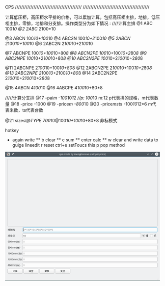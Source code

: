 CPS
///////////////////////////////////////////
///////////////////////////////////////////




计算低压柜，高压柜水平排的价格，可以累加计算。包括高压柜主排，地排，低压柜主排，零排，地排和分支排。操作类型分为如下情况 :
////计算主排
@1   ABC        100*10
@2   2ABC       2*100*10

@3   ABCN       100*10+100*10
@4   ABC2N      100*10+2*100*10
@5   2ABCN      2*100*10+100*10
@6   2ABC2N     2*100*10+2*100*10

@7   ABCNPE     100*10+100*10+80*8
@8   ABCN2PE    100*10+100*10+2*80*8
@9   ABC2NPE    100*10+2*100*10+80*8
@10  ABC2N2PE   100*10+2*100*10+2*80*8

@11  2ABCNPE    2*100*10+100*10+80*8
@12  2ABCN2PE   2*100*10+100*10+2*80*8
@13  2ABC2NPE   2*100*10+2*100*10+80*8
@14  2ABC2N2PE  2*100*10+2*100*10+2*80*8

@15  4ABCN      4*100*10
@16  4ABCPE     4*100*10+80*8


/////计算分支排
@17  -pai*m        -100*10*12  //p: 100*10 m:12 p代表排的规格，m代表数量
@18  -price      -1000
@19  -price*m    -800*10
@20  -price*ms*ts -100*10*12*6 m代表米数，ts代表台数

@21 size*sl@TYPE 700*10@100*10+100*10+80*8  非标模式

hotkey

- again write **
b clear **
c sum **
enter calc **
w clear and write data to guige lineedit
r reset
ctrl+e setFoucs this
p pop method






































![image](https://github.com/mengtianwxs/cps/blob/master/images/preview.png)

